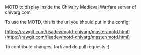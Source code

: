 MOTD to display inside the Chivalry Medieval Warfare server of chivarg.com

To use the MOTD, this is the url you should put in the config:

[https://rawgit.com/fisadev/motd-chivarg/master/motd.html](https://rawgit.com/fisadev/motd-chivarg/master/motd.html)

To contribute changes, fork and do pull requests :)
